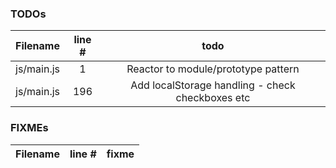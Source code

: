 ### TODOs
| Filename | line # | todo
|:--------:|:------:|:------:
| js/main.js | 1 | Reactor to module/prototype pattern
| js/main.js | 196 | Add localStorage handling - check checkboxes etc


### FIXMEs
| Filename | line # | fixme
|:--------:|:------:|:------:
